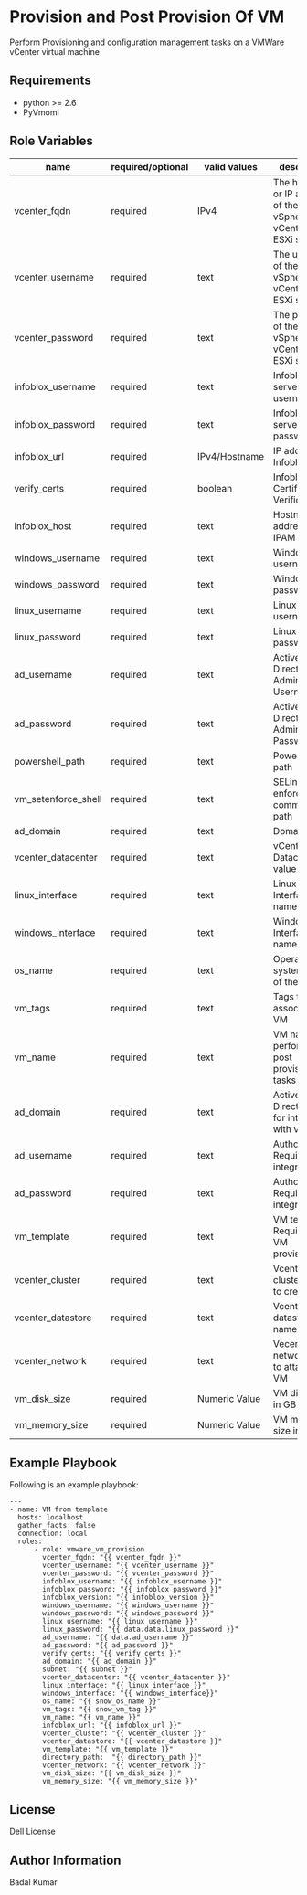 Provision and Post Provision Of VM
==================================

Perform Provisioning and configuration management tasks on a VMWare vCenter virtual machine

Requirements
------------

- python >= 2.6
- PyVmomi

Role Variables
--------------

| name                 | required/optional | valid values | description                                      |
| -------------------- | ----------------- | ------------ | ------------------------------------------------ |
| vcenter_fqdn           | required          | IPv4         | The hostname or IP address of the vSphere vCenter or ESXi server         |
| vcenter_username              | required          | text| The username of the vSphere vCenter or ESXi server.      |
| vcenter_password         | required          | text         |The password of the vSphere vCenter or ESXi server.|
| infoblox_username         | required          | text         | Infoblox server username                   |
| infoblox_password                 | required          | text    | Infoblox server password                     |
| infoblox_url               | required           | IPv4/Hostname  | IP address of  Infoblox                   | 
| verify_certs                 | required          | boolean         | Infoblox Certificates Verification |
| infoblox_host                 | required          | text         | Hostname/IP address of the IPAM server |
| windows_username                 | required          | text         | Windows VM username  |
| windows_password                 | required          | text         | Windows VM password |
| linux_username                 | required          | text         | Linux VM username  |
| linux_password                 | required          | text         | Linux VM password  |
| ad_username                 | required          | text         | Active Directory Admin Username  |
| ad_password                 | required          | text         | Active Directory Admin Password  |
| powershell_path                 | required          | text         | Powershell path  |
| vm_setenforce_shell                 | required          | text         | SELinux enforce command path  |
| ad_domain                 | required          | text         | Domain of AD  |
| vcenter_datacenter                 | required          | text         | vCenter Datacenter value  |
| linux_interface                 | required          | text         | Linux Interface name |
| windows_interface                 | required          | text         | Windows Interface name  |
| os_name                 | required          | text         | Operating system name of the server  |
| vm_tags                 | required          | text         | Tags to be associated to VM  |
| vm_name                 | required          | text         | VM name for performing post provisioning tasks  |
| ad_domain               | required          | text         | Active Directory IP for integration with vm  |
| ad_username             | required          | text         | Authontication Required to integrate  |
| ad_password             | required          | text         | Authontication Required to integrate   |
| vm_template             | required          | text         | VM templates Requiredfor VM provisioning |
| vcenter_cluster         | required          | text         | Vcenter cluster name to create VM        |
| vcenter_datastore        | required         | text         | Vcenter datastore name                   |
| vcenter_network          | required         | text         | Vecenter network name to attach to VM    |
| vm_disk_size             | required         | Numeric Value | VM disk size in GB                      | 
| vm_memory_size           | required         | Numeric Value | VM memory size in MB                     |
  
Example Playbook
----------------

Following is an example playbook:

```
---
- name: VM from template
  hosts: localhost
  gather_facts: false
  connection: local
  roles:
      - role: vmware_vm_provision
        vcenter_fqdn: "{{ vcenter_fqdn }}"
        vcenter_username: "{{ vcenter_username }}"
        vcenter_password: "{{ vcenter_password }}"
        infoblox_username: "{{ infoblox_username }}"
        infoblox_password: "{{ infoblox_password }}"
        infoblox_version: "{{ infoblox_version }}"
        windows_username: "{{ windows_username }}"
        windows_password: "{{ windows_password }}"
        linux_username: "{{ linux_username }}"
        linux_password: "{{ data.data.linux_password }}"
        ad_username: "{{ data.ad_username }}"
        ad_password: "{{ ad_password }}"
        verify_certs: "{{ verify_certs }}"
        ad_domain: "{{ ad_domain }}"
        subnet: "{{ subnet }}"
        vcenter_datacenter: "{{ vcenter_datacenter }}"
        linux_interface: "{{ linux_interface }}"
        windows_interface: "{{ windows_interface}}"
        os_name: "{{ snow_os_name }}"
        vm_tags: "{{ snow_vm_tag }}"
        vm_name: "{{ vm_name }}"
        infoblox_url: "{{ infoblox_url }}"
        vcenter_cluster: "{{ vcenter_cluster }}"
        vcenter_datastore: "{{ vcenter_datastore }}"
        vm_template: "{{ vm_template }}"
        directory_path:  "{{ directory_path }}"
        vcenter_network: "{{ vcenter_network }}"
        vm_disk_size: "{{ vm_disk_size }}"
        vm_memory_size: "{{ vm_memory_size }}"
```

License
-------

Dell License

Author Information
------------------

Badal Kumar

